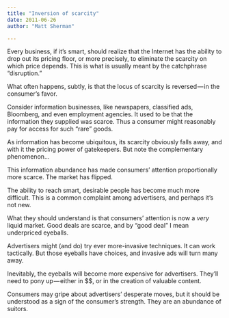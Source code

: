 ```yaml
---
title: "Inversion of scarcity"
date: 2011-06-26
author: "Matt Sherman"

---
```


Every business, if it’s smart, should realize that the Internet has the ability to drop out its pricing floor, or more precisely, to eliminate the scarcity on which price depends. This is what is usually meant by the catchphrase “disruption.”

What often happens, subtly, is that the locus of scarcity is reversed — in the consumer’s favor.

Consider information businesses, like newspapers, classified ads, Bloomberg, and even employment agencies. It used to be that the information they supplied was scarce. Thus a consumer might reasonably pay for access for such “rare” goods.

As information has become ubiquitous, its scarcity obviously falls away, and with it the pricing power of gatekeepers. But note the complementary phenomenon…

This information abundance has made consumers’ attention proportionally more scarce. The market has flipped.

The ability to reach smart, desirable people has become much more difficult. This is a common complaint among advertisers, and perhaps it’s not new.

What they should understand is that consumers’ attention is now a _very_ liquid market. Good deals are scarce, and by “good deal” I mean underpriced eyeballs.

Advertisers might (and do) try ever more-invasive techniques. It can work tactically. But those eyeballs have choices, and invasive ads will turn many away.

Inevitably, the eyeballs will become more expensive for advertisers. They’ll need to pony up — either in $$, or in the creation of valuable content.

Consumers may gripe about advertisers’ desperate moves, but it should be understood as a sign of the consumer’s strength. They are an abundance of suitors.

